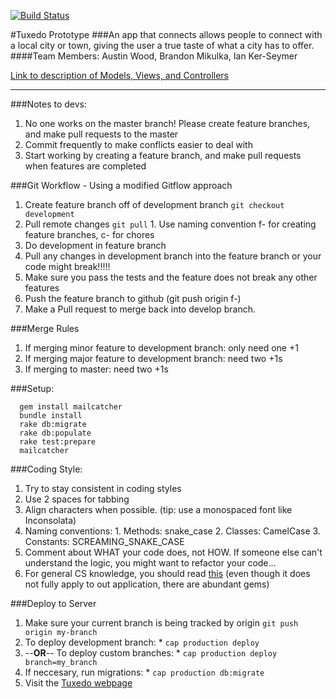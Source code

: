 [![Build Status](https://travis-ci.org/tuxedio/tuxedo-proto.svg?branch=development)](https://travis-ci.org/tuxedio/tuxedo-proto)

#Tuxedo Prototype
###An app that connects allows people to connect with a local city or town, giving the user a true taste of what a city has to offer.
####Team Members: Austin Wood, Brandon Mikulka, Ian Ker-Seymer

[Link to description of Models, Views, and Controllers](https://github.com/tuxedio/tuxedo-proto/blob/development/MODEL_README.md)

***

###Notes to devs:
  1. No one works on the master branch! Please create feature branches, and make pull requests to the master
  2. Commit frequently to make conflicts easier to deal with
  3. Start working by creating a feature branch, and make pull requests when features are completed


###Git Workflow - Using a modified Gitflow approach
  1. Create feature branch off of development branch ```git checkout development```
  2. Pull remote changes ```git pull```
    1. Use naming convention f-<featurename> for creating feature branches, c-<name> for chores
  3. Do development in feature branch
  4. Pull any changes in development branch into the feature branch or your code might break!!!!!
  5. Make sure you pass the tests and the feature does not break any other features
  6. Push the feature branch to github (git push origin f-<featurename>)
  7. Make a Pull request to merge back into develop branch.


###Merge Rules
  1. If merging minor feature to development branch: only need one +1
  2. If merging major feature to development branch: need two +1s
  3. If merging to master: need two +1s


###Setup:
```
  gem install mailcatcher
  bundle install
  rake db:migrate
  rake db:populate
  rake test:prepare
  mailcatcher
```


###Coding Style:
  1. Try to stay consistent in coding styles
  2. Use 2 spaces for tabbing
  3. Align characters when possible. (tip: use a monospaced font like Inconsolata)
  4. Naming conventions:
    1. Methods:   snake_case
    2. Classes:   CamelCase
    3. Constants: SCREAMING_SNAKE_CASE
  5. Comment about WHAT your code does, not HOW. If someone else can't understand the logic, you might want to refactor your code...
  6. For general CS knowledge, you should read [this](https://www.kernel.org/doc/Documentation/CodingStyle) (even though it does not fully apply to out application, there are abundant gems)


  ###Deploy to Server
  1. Make sure your current branch is being tracked by origin
    ```git push origin my-branch```
  2. To deploy development branch:
    * ```cap production deploy```
  3. --**OR**-- To deploy custom branches:
    *  ```cap production deploy branch=my_branch```
  4. If neccesary, run migrations:
    *  ```cap production db:migrate```
  5. Visit the [Tuxedo webpage](http://107.170.226.89)
